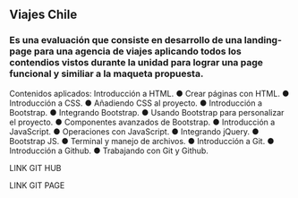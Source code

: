 ## Viajes Chile 
### Es una evaluación que consiste en desarrollo de una landing-page para una agencia de viajes aplicando todos los contendios vistos durante la unidad para lograr una page funcional y similiar a la maqueta propuesta.
Contenidos aplicados:
Introducción a HTML.
● Crear páginas con HTML.
● Introducción a CSS.
● Añadiendo CSS al proyecto.
● Introducción a Bootstrap.
● Integrando Bootstrap.
● Usando Bootstrap para personalizar el proyecto.
● Componentes avanzados de Bootstrap.
● Introducción a JavaScript.
● Operaciones con JavaScript.
● Integrando jQuery.
● Bootstrap JS.
● Terminal y manejo de archivos.
● Introducción a Git.
● Introducción a Github.
● Trabajando con Git y Github.

LINK GIT HUB


LINK GIT PAGE
